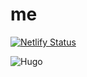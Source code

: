 # me
[![Netlify Status](https://api.netlify.com/api/v1/badges/8dd0a279-84f7-408a-bf92-e98a775fa9e4/deploy-status)](https://app.netlify.com/sites/reverent-gates-037ebc/deploys)

![Hugo](https://img.shields.io/badge/Hugo-black.svg?style=for-the-badge&logo=Hugo)
